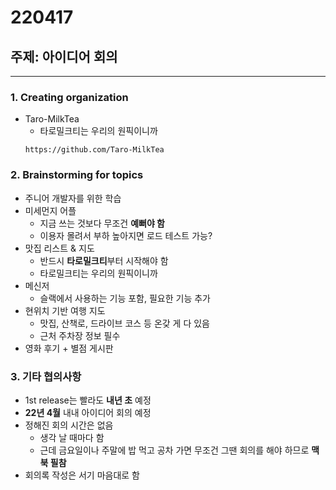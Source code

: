 # 220417

## 주제: 아이디어 회의

<hr/>

### 1. Creating organization
* Taro-MilkTea
  - 타로밀크티는 우리의 원픽이니까
   ```
   https://github.com/Taro-MilkTea
   ```

### 2. Brainstorming for topics

- 주니어 개발자를 위한 학습
- 미세먼지 어플
  - 지금 쓰는 것보다 무조건 **예뻐야 함**
  - 이용자 몰려서 부하 높아지면 로드 테스트 가능?
- 맛집 리스트 & 지도
  - 반드시 **타로밀크티**부터 시작해야 함
  - 타로밀크티는 우리의 원픽이니까
- 메신저
  - 슬랙에서 사용하는 기능 포함, 필요한 기능 추가
- 현위치 기반 여행 지도
  - 맛집, 산책로, 드라이브 코스 등 온갖 게 다 있음
  - 근처 주차장 정보 필수
- 영화 후기 + 별점 게시판

### 3. 기타 협의사항

- 1st release는 빨라도 **내년 초** 예정
- **22년 4월** 내내 아이디어 회의 예정
- 정해진 회의 시간은 없음
  - 생각 날 때마다 함
  - 근데 금요일이나 주말에 밥 먹고 공차 가면 무조건 그땐 회의를 해야 하므로 **맥북 필참**
- 회의록 작성은 서기 마음대로 함
